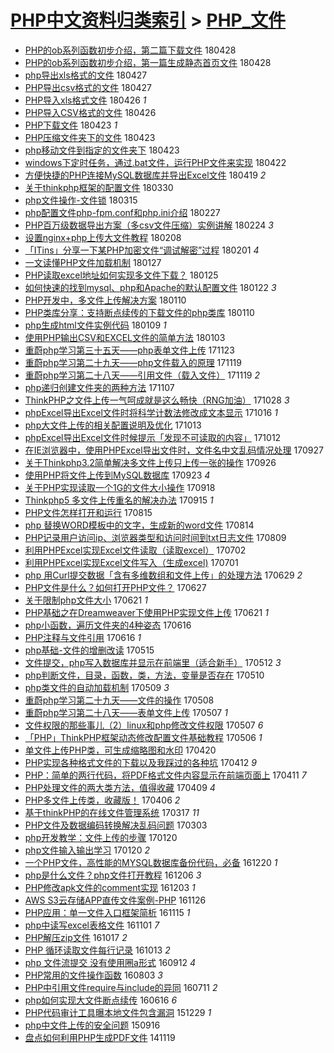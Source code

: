 [PHP中文资料归类索引](../README.md) > [PHP_文件](PHP_文件.md)
====
- [PHP的ob系列函数初步介绍，第二篇下载文件](http://jkwz.applinzi.com/ittc/7096926085948376071.html#PHP%E7%9A%84ob%E7%B3%BB%E5%88%97%E5%87%BD%E6%95%B0%E5%88%9D%E6%AD%A5%E4%BB%8B%E7%BB%8D%EF%BC%8C%E7%AC%AC%E4%BA%8C%E7%AF%87%E4%B8%8B%E8%BD%BD%E6%96%87%E4%BB%B6) 180428  
- [PHP的ob系列函数初步介绍，第一篇生成静态首页文件](http://jkwz.applinzi.com/ittc/7096923105861829649.html#PHP%E7%9A%84ob%E7%B3%BB%E5%88%97%E5%87%BD%E6%95%B0%E5%88%9D%E6%AD%A5%E4%BB%8B%E7%BB%8D%EF%BC%8C%E7%AC%AC%E4%B8%80%E7%AF%87%E7%94%9F%E6%88%90%E9%9D%99%E6%80%81%E9%A6%96%E9%A1%B5%E6%96%87%E4%BB%B6) 180428  
- [php导出xls格式的文件](http://jkwz.applinzi.com/ittc/7096554295971546119.html#php%E5%AF%BC%E5%87%BAxls%E6%A0%BC%E5%BC%8F%E7%9A%84%E6%96%87%E4%BB%B6) 180427  
- [PHP导出csv格式的文件](http://jkwz.applinzi.com/ittc/7096551356309701649.html#PHP%E5%AF%BC%E5%87%BAcsv%E6%A0%BC%E5%BC%8F%E7%9A%84%E6%96%87%E4%BB%B6) 180427  
- [PHP导入xls格式文件](http://jkwz.applinzi.com/ittc/7096184321495008266.html#PHP%E5%AF%BC%E5%85%A5xls%E6%A0%BC%E5%BC%8F%E6%96%87%E4%BB%B6) 180426 *1* 
- [PHP导入CSV格式的文件](http://jkwz.applinzi.com/ittc/7096183611982349322.html#PHP%E5%AF%BC%E5%85%A5CSV%E6%A0%BC%E5%BC%8F%E7%9A%84%E6%96%87%E4%BB%B6) 180426  
- [PHP下载文件](http://jkwz.applinzi.com/ittc/7095184924795733002.html#PHP%E4%B8%8B%E8%BD%BD%E6%96%87%E4%BB%B6) 180423 *1* 
- [PHP压缩文件夹下的文件](http://jkwz.applinzi.com/ittc/7095172740405527558.html#PHP%E5%8E%8B%E7%BC%A9%E6%96%87%E4%BB%B6%E5%A4%B9%E4%B8%8B%E7%9A%84%E6%96%87%E4%BB%B6) 180423  
- [php移动文件到指定的文件夹下](http://jkwz.applinzi.com/ittc/7095146057057174538.html#php%E7%A7%BB%E5%8A%A8%E6%96%87%E4%BB%B6%E5%88%B0%E6%8C%87%E5%AE%9A%E7%9A%84%E6%96%87%E4%BB%B6%E5%A4%B9%E4%B8%8B) 180423  
- [windows下定时任务，通过.bat文件，运行PHP文件来实现](http://jkwz.applinzi.com/ittc/7094743368934622218.html#windows%E4%B8%8B%E5%AE%9A%E6%97%B6%E4%BB%BB%E5%8A%A1%EF%BC%8C%E9%80%9A%E8%BF%87.bat%E6%96%87%E4%BB%B6%EF%BC%8C%E8%BF%90%E8%A1%8CPHP%E6%96%87%E4%BB%B6%E6%9D%A5%E5%AE%9E%E7%8E%B0) 180422  
- [方便快捷的PHP连接MySQL数据库并导出Excel文件](http://jkwz.applinzi.com/ittc/7093738939565474822.html#%E6%96%B9%E4%BE%BF%E5%BF%AB%E6%8D%B7%E7%9A%84PHP%E8%BF%9E%E6%8E%A5MySQL%E6%95%B0%E6%8D%AE%E5%BA%93%E5%B9%B6%E5%AF%BC%E5%87%BAExcel%E6%96%87%E4%BB%B6) 180419 *2* 
- [关于thinkphp框架的配置文件](http://jkwz.applinzi.com/ittc/7086275962788643851.html#%E5%85%B3%E4%BA%8Ethinkphp%E6%A1%86%E6%9E%B6%E7%9A%84%E9%85%8D%E7%BD%AE%E6%96%87%E4%BB%B6) 180330  
- [php文件操作-文件锁](http://jkwz.applinzi.com/ittc/7080824992701088774.html#php%E6%96%87%E4%BB%B6%E6%93%8D%E4%BD%9C-%E6%96%87%E4%BB%B6%E9%94%81) 180315  
- [php配置文件php-fpm.conf和php.ini介绍](http://jkwz.applinzi.com/ittc/7074912889318409233.html#php%E9%85%8D%E7%BD%AE%E6%96%87%E4%BB%B6php-fpm.conf%E5%92%8Cphp.ini%E4%BB%8B%E7%BB%8D) 180227  
- [PHP百万级数据导出方案（多csv文件压缩）实例讲解](http://jkwz.applinzi.com/ittc/7073564885130937355.html#PHP%E7%99%BE%E4%B8%87%E7%BA%A7%E6%95%B0%E6%8D%AE%E5%AF%BC%E5%87%BA%E6%96%B9%E6%A1%88%EF%BC%88%E5%A4%9Acsv%E6%96%87%E4%BB%B6%E5%8E%8B%E7%BC%A9%EF%BC%89%E5%AE%9E%E4%BE%8B%E8%AE%B2%E8%A7%A3) 180224 *3* 
- [设置nginx+php上传大文件教程](http://jkwz.applinzi.com/ittc/7067639089862280199.html#%E8%AE%BE%E7%BD%AEnginx%2Bphp%E4%B8%8A%E4%BC%A0%E5%A4%A7%E6%96%87%E4%BB%B6%E6%95%99%E7%A8%8B) 180208  
- [「ITins」分享一下某PHP加密文件“调试解密”过程](http://jkwz.applinzi.com/ittc/7065053661057516554.html#%E3%80%8CITins%E3%80%8D%E5%88%86%E4%BA%AB%E4%B8%80%E4%B8%8B%E6%9F%90PHP%E5%8A%A0%E5%AF%86%E6%96%87%E4%BB%B6%E2%80%9C%E8%B0%83%E8%AF%95%E8%A7%A3%E5%AF%86%E2%80%9D%E8%BF%87%E7%A8%8B) 180201 *4* 
- [一文读懂PHP文件加载机制](http://jkwz.applinzi.com/ittc/7063061660426568711.html#%E4%B8%80%E6%96%87%E8%AF%BB%E6%87%82PHP%E6%96%87%E4%BB%B6%E5%8A%A0%E8%BD%BD%E6%9C%BA%E5%88%B6) 180127  
- [PHP读取excel地址如何实现多文件下载？](http://jkwz.applinzi.com/ittc/7062468428231607302.html#PHP%E8%AF%BB%E5%8F%96excel%E5%9C%B0%E5%9D%80%E5%A6%82%E4%BD%95%E5%AE%9E%E7%8E%B0%E5%A4%9A%E6%96%87%E4%BB%B6%E4%B8%8B%E8%BD%BD%EF%BC%9F) 180125  
- [如何快速的找到mysql、php和Apache的默认配置文件](http://jkwz.applinzi.com/ittc/7060584521890530320.html#%E5%A6%82%E4%BD%95%E5%BF%AB%E9%80%9F%E7%9A%84%E6%89%BE%E5%88%B0mysql%E3%80%81php%E5%92%8CApache%E7%9A%84%E9%BB%98%E8%AE%A4%E9%85%8D%E7%BD%AE%E6%96%87%E4%BB%B6) 180122 *3* 
- [PHP开发中，多文件上传解决方案](http://jkwz.applinzi.com/ittc/7056980640296076299.html#PHP%E5%BC%80%E5%8F%91%E4%B8%AD%EF%BC%8C%E5%A4%9A%E6%96%87%E4%BB%B6%E4%B8%8A%E4%BC%A0%E8%A7%A3%E5%86%B3%E6%96%B9%E6%A1%88) 180110  
- [PHP类库分享：支持断点续传的下载文件的php类库](http://jkwz.applinzi.com/ittc/7056978804038173702.html#PHP%E7%B1%BB%E5%BA%93%E5%88%86%E4%BA%AB%EF%BC%9A%E6%94%AF%E6%8C%81%E6%96%AD%E7%82%B9%E7%BB%AD%E4%BC%A0%E7%9A%84%E4%B8%8B%E8%BD%BD%E6%96%87%E4%BB%B6%E7%9A%84php%E7%B1%BB%E5%BA%93) 180110  
- [php生成html文件实例代码](http://jkwz.applinzi.com/ittc/7056511362228814859.html#php%E7%94%9F%E6%88%90html%E6%96%87%E4%BB%B6%E5%AE%9E%E4%BE%8B%E4%BB%A3%E7%A0%81) 180109 *1* 
- [使用PHP输出CSV和EXCEL文件的简单方法](http://jkwz.applinzi.com/ittc/7054295817332982800.html#%E4%BD%BF%E7%94%A8PHP%E8%BE%93%E5%87%BACSV%E5%92%8CEXCEL%E6%96%87%E4%BB%B6%E7%9A%84%E7%AE%80%E5%8D%95%E6%96%B9%E6%B3%95) 180103  
- [重蔚php学习第三十五天——php表单文件上传](http://jkwz.applinzi.com/ittc/7039086223400895505.html#%E9%87%8D%E8%94%9Aphp%E5%AD%A6%E4%B9%A0%E7%AC%AC%E4%B8%89%E5%8D%81%E4%BA%94%E5%A4%A9%E2%80%94%E2%80%94php%E8%A1%A8%E5%8D%95%E6%96%87%E4%BB%B6%E4%B8%8A%E4%BC%A0) 171123  
- [重蔚php学习第二十九天——php文件载入的原理](http://jkwz.applinzi.com/ittc/7037770021751751696.html#%E9%87%8D%E8%94%9Aphp%E5%AD%A6%E4%B9%A0%E7%AC%AC%E4%BA%8C%E5%8D%81%E4%B9%9D%E5%A4%A9%E2%80%94%E2%80%94php%E6%96%87%E4%BB%B6%E8%BD%BD%E5%85%A5%E7%9A%84%E5%8E%9F%E7%90%86) 171119  
- [重蔚php学习第二十八天——引用文件（载入文件）](http://jkwz.applinzi.com/ittc/7037769186934260752.html#%E9%87%8D%E8%94%9Aphp%E5%AD%A6%E4%B9%A0%E7%AC%AC%E4%BA%8C%E5%8D%81%E5%85%AB%E5%A4%A9%E2%80%94%E2%80%94%E5%BC%95%E7%94%A8%E6%96%87%E4%BB%B6%EF%BC%88%E8%BD%BD%E5%85%A5%E6%96%87%E4%BB%B6%EF%BC%89) 171119 *2* 
- [php递归创建文件夹的两种方法](http://jkwz.applinzi.com/ittc/7033154077733684241.html#php%E9%80%92%E5%BD%92%E5%88%9B%E5%BB%BA%E6%96%87%E4%BB%B6%E5%A4%B9%E7%9A%84%E4%B8%A4%E7%A7%8D%E6%96%B9%E6%B3%95) 171107  
- [ThinkPHP之文件上传一气呵成就是这么畅快（RNG加油）](http://jkwz.applinzi.com/ittc/7029510157665567761.html#ThinkPHP%E4%B9%8B%E6%96%87%E4%BB%B6%E4%B8%8A%E4%BC%A0%E4%B8%80%E6%B0%94%E5%91%B5%E6%88%90%E5%B0%B1%E6%98%AF%E8%BF%99%E4%B9%88%E7%95%85%E5%BF%AB%EF%BC%88RNG%E5%8A%A0%E6%B2%B9%EF%BC%89) 171028 *3* 
- [phpExcel导出Excel文件时将科学计数法修改成文本显示](http://jkwz.applinzi.com/ittc/7025002398068769809.html#phpExcel%E5%AF%BC%E5%87%BAExcel%E6%96%87%E4%BB%B6%E6%97%B6%E5%B0%86%E7%A7%91%E5%AD%A6%E8%AE%A1%E6%95%B0%E6%B3%95%E4%BF%AE%E6%94%B9%E6%88%90%E6%96%87%E6%9C%AC%E6%98%BE%E7%A4%BA) 171016 *1* 
- [php大文件上传的相关配置说明及优化](http://jkwz.applinzi.com/ittc/7024029642170827793.html#php%E5%A4%A7%E6%96%87%E4%BB%B6%E4%B8%8A%E4%BC%A0%E7%9A%84%E7%9B%B8%E5%85%B3%E9%85%8D%E7%BD%AE%E8%AF%B4%E6%98%8E%E5%8F%8A%E4%BC%98%E5%8C%96) 171013  
- [phpExcel导出Excel文件时候提示「发现不可读取的内容」](http://jkwz.applinzi.com/ittc/7023483773692412945.html#phpExcel%E5%AF%BC%E5%87%BAExcel%E6%96%87%E4%BB%B6%E6%97%B6%E5%80%99%E6%8F%90%E7%A4%BA%E3%80%8C%E5%8F%91%E7%8E%B0%E4%B8%8D%E5%8F%AF%E8%AF%BB%E5%8F%96%E7%9A%84%E5%86%85%E5%AE%B9%E3%80%8D) 171012  
- [在IE浏览器中，使用PHPExcel导出文件时，文件名中文乱码情况处理](http://jkwz.applinzi.com/ittc/7017920073447244817.html#%E5%9C%A8IE%E6%B5%8F%E8%A7%88%E5%99%A8%E4%B8%AD%EF%BC%8C%E4%BD%BF%E7%94%A8PHPExcel%E5%AF%BC%E5%87%BA%E6%96%87%E4%BB%B6%E6%97%B6%EF%BC%8C%E6%96%87%E4%BB%B6%E5%90%8D%E4%B8%AD%E6%96%87%E4%B9%B1%E7%A0%81%E6%83%85%E5%86%B5%E5%A4%84%E7%90%86) 170927  
- [关于Thinkphp3.2简单解决多文件上传只上传一张的操作](http://jkwz.applinzi.com/ittc/7017541107116934160.html#%E5%85%B3%E4%BA%8EThinkphp3.2%E7%AE%80%E5%8D%95%E8%A7%A3%E5%86%B3%E5%A4%9A%E6%96%87%E4%BB%B6%E4%B8%8A%E4%BC%A0%E5%8F%AA%E4%B8%8A%E4%BC%A0%E4%B8%80%E5%BC%A0%E7%9A%84%E6%93%8D%E4%BD%9C) 170926  
- [使用PHP将文件上传到MySQL数据库](http://jkwz.applinzi.com/ittc/7016498736484844561.html#%E4%BD%BF%E7%94%A8PHP%E5%B0%86%E6%96%87%E4%BB%B6%E4%B8%8A%E4%BC%A0%E5%88%B0MySQL%E6%95%B0%E6%8D%AE%E5%BA%93) 170923 *4* 
- [关于PHP实现读取一个1G的文件大小操作](http://jkwz.applinzi.com/ittc/7014584035534439441.html#%E5%85%B3%E4%BA%8EPHP%E5%AE%9E%E7%8E%B0%E8%AF%BB%E5%8F%96%E4%B8%80%E4%B8%AA1G%E7%9A%84%E6%96%87%E4%BB%B6%E5%A4%A7%E5%B0%8F%E6%93%8D%E4%BD%9C) 170918  
- [Thinkphp5 多文件上传重名的解决办法](http://jkwz.applinzi.com/ittc/7013164036940891153.html#Thinkphp5+%E5%A4%9A%E6%96%87%E4%BB%B6%E4%B8%8A%E4%BC%A0%E9%87%8D%E5%90%8D%E7%9A%84%E8%A7%A3%E5%86%B3%E5%8A%9E%E6%B3%95) 170915 *1* 
- [PHP文件怎样打开和运行](http://jkwz.applinzi.com/ittc/7002172478594745361.html#PHP%E6%96%87%E4%BB%B6%E6%80%8E%E6%A0%B7%E6%89%93%E5%BC%80%E5%92%8C%E8%BF%90%E8%A1%8C) 170815  
- [php 替换WORD模板中的文字，生成新的word文件](http://jkwz.applinzi.com/ittc/7001585473678738448.html#php+%E6%9B%BF%E6%8D%A2WORD%E6%A8%A1%E6%9D%BF%E4%B8%AD%E7%9A%84%E6%96%87%E5%AD%97%EF%BC%8C%E7%94%9F%E6%88%90%E6%96%B0%E7%9A%84word%E6%96%87%E4%BB%B6) 170814  
- [PHP记录用户访问ip、浏览器类型和访问时间到txt日志文件](http://jkwz.applinzi.com/ittc/6999865623126213648.html#PHP%E8%AE%B0%E5%BD%95%E7%94%A8%E6%88%B7%E8%AE%BF%E9%97%AEip%E3%80%81%E6%B5%8F%E8%A7%88%E5%99%A8%E7%B1%BB%E5%9E%8B%E5%92%8C%E8%AE%BF%E9%97%AE%E6%97%B6%E9%97%B4%E5%88%B0txt%E6%97%A5%E5%BF%97%E6%96%87%E4%BB%B6) 170809  
- [利用PHPExcel实现Excel文件读取（读取excel）](http://jkwz.applinzi.com/ittc/6985479309937345541.html#%E5%88%A9%E7%94%A8PHPExcel%E5%AE%9E%E7%8E%B0Excel%E6%96%87%E4%BB%B6%E8%AF%BB%E5%8F%96%EF%BC%88%E8%AF%BB%E5%8F%96excel%EF%BC%89) 170702  
- [利用PHPExcel实现Excel文件写入（生成excel)](http://jkwz.applinzi.com/ittc/6985475576436360197.html#%E5%88%A9%E7%94%A8PHPExcel%E5%AE%9E%E7%8E%B0Excel%E6%96%87%E4%BB%B6%E5%86%99%E5%85%A5%EF%BC%88%E7%94%9F%E6%88%90excel%29) 170701  
- [php 用Curl提交数据「含有多维数组和文件上传」的处理方法](http://jkwz.applinzi.com/ittc/6984534423343989765.html#php+%E7%94%A8Curl%E6%8F%90%E4%BA%A4%E6%95%B0%E6%8D%AE%E3%80%8C%E5%90%AB%E6%9C%89%E5%A4%9A%E7%BB%B4%E6%95%B0%E7%BB%84%E5%92%8C%E6%96%87%E4%BB%B6%E4%B8%8A%E4%BC%A0%E3%80%8D%E7%9A%84%E5%A4%84%E7%90%86%E6%96%B9%E6%B3%95) 170629 *2* 
- [PHP文件是什么？如何打开PHP文件？](http://jkwz.applinzi.com/ittc/6983868731020018692.html#PHP%E6%96%87%E4%BB%B6%E6%98%AF%E4%BB%80%E4%B9%88%EF%BC%9F%E5%A6%82%E4%BD%95%E6%89%93%E5%BC%80PHP%E6%96%87%E4%BB%B6%EF%BC%9F) 170627  
- [关于限制php文件大小](http://jkwz.applinzi.com/ittc/6981399709825369092.html#%E5%85%B3%E4%BA%8E%E9%99%90%E5%88%B6php%E6%96%87%E4%BB%B6%E5%A4%A7%E5%B0%8F) 170621 *1* 
- [PHP基础之在Dreamweaver下使用PHP实现文件上传](http://jkwz.applinzi.com/ittc/6981430141346382853.html#PHP%E5%9F%BA%E7%A1%80%E4%B9%8B%E5%9C%A8Dreamweaver%E4%B8%8B%E4%BD%BF%E7%94%A8PHP%E5%AE%9E%E7%8E%B0%E6%96%87%E4%BB%B6%E4%B8%8A%E4%BC%A0) 170621 *1* 
- [php小函数，遍历文件夹的4种姿态](http://jkwz.applinzi.com/ittc/6979350159820325893.html#php%E5%B0%8F%E5%87%BD%E6%95%B0%EF%BC%8C%E9%81%8D%E5%8E%86%E6%96%87%E4%BB%B6%E5%A4%B9%E7%9A%844%E7%A7%8D%E5%A7%BF%E6%80%81) 170616  
- [PHP注释与文件引用](http://jkwz.applinzi.com/ittc/6979707355296957445.html#PHP%E6%B3%A8%E9%87%8A%E4%B8%8E%E6%96%87%E4%BB%B6%E5%BC%95%E7%94%A8) 170616 *1* 
- [php基础-文件的增删改读](http://jkwz.applinzi.com/ittc/6968000686175290373.html#php%E5%9F%BA%E7%A1%80-%E6%96%87%E4%BB%B6%E7%9A%84%E5%A2%9E%E5%88%A0%E6%94%B9%E8%AF%BB) 170515  
- [文件提交，php写入数据库并显示在前端里（适合新手）](http://jkwz.applinzi.com/ittc/6966785878239216644.html#%E6%96%87%E4%BB%B6%E6%8F%90%E4%BA%A4%EF%BC%8Cphp%E5%86%99%E5%85%A5%E6%95%B0%E6%8D%AE%E5%BA%93%E5%B9%B6%E6%98%BE%E7%A4%BA%E5%9C%A8%E5%89%8D%E7%AB%AF%E9%87%8C%EF%BC%88%E9%80%82%E5%90%88%E6%96%B0%E6%89%8B%EF%BC%89) 170512 *3* 
- [php判断文件，目录，函数，类，方法，变量是否存在](http://jkwz.applinzi.com/ittc/6966181918100947972.html#php%E5%88%A4%E6%96%AD%E6%96%87%E4%BB%B6%EF%BC%8C%E7%9B%AE%E5%BD%95%EF%BC%8C%E5%87%BD%E6%95%B0%EF%BC%8C%E7%B1%BB%EF%BC%8C%E6%96%B9%E6%B3%95%EF%BC%8C%E5%8F%98%E9%87%8F%E6%98%AF%E5%90%A6%E5%AD%98%E5%9C%A8) 170510  
- [php类文件的自动加载机制](http://jkwz.applinzi.com/ittc/6965806266008994821.html#php%E7%B1%BB%E6%96%87%E4%BB%B6%E7%9A%84%E8%87%AA%E5%8A%A8%E5%8A%A0%E8%BD%BD%E6%9C%BA%E5%88%B6) 170509 *3* 
- [重蔚php学习第二十九天——文件的操作](http://jkwz.applinzi.com/ittc/6965434553983304708.html#%E9%87%8D%E8%94%9Aphp%E5%AD%A6%E4%B9%A0%E7%AC%AC%E4%BA%8C%E5%8D%81%E4%B9%9D%E5%A4%A9%E2%80%94%E2%80%94%E6%96%87%E4%BB%B6%E7%9A%84%E6%93%8D%E4%BD%9C) 170508  
- [重蔚php学习第二十八天——表单文件上传](http://jkwz.applinzi.com/ittc/6964886827071702020.html#%E9%87%8D%E8%94%9Aphp%E5%AD%A6%E4%B9%A0%E7%AC%AC%E4%BA%8C%E5%8D%81%E5%85%AB%E5%A4%A9%E2%80%94%E2%80%94%E8%A1%A8%E5%8D%95%E6%96%87%E4%BB%B6%E4%B8%8A%E4%BC%A0) 170507 *1* 
- [文件权限的那些事儿（2）linux和php修改文件权限](http://jkwz.applinzi.com/ittc/6964734023262798853.html#%E6%96%87%E4%BB%B6%E6%9D%83%E9%99%90%E7%9A%84%E9%82%A3%E4%BA%9B%E4%BA%8B%E5%84%BF%EF%BC%882%EF%BC%89linux%E5%92%8Cphp%E4%BF%AE%E6%94%B9%E6%96%87%E4%BB%B6%E6%9D%83%E9%99%90) 170507 *6* 
- [「PHP」ThinkPHP框架动态修改配置文件基础教程](http://jkwz.applinzi.com/ittc/6964362799026275333.html#%E3%80%8CPHP%E3%80%8DThinkPHP%E6%A1%86%E6%9E%B6%E5%8A%A8%E6%80%81%E4%BF%AE%E6%94%B9%E9%85%8D%E7%BD%AE%E6%96%87%E4%BB%B6%E5%9F%BA%E7%A1%80%E6%95%99%E7%A8%8B) 170506 *1* 
- [单文件上传PHP类，可生成缩略图和水印](http://jkwz.applinzi.com/ittc/6958626327660856324.html#%E5%8D%95%E6%96%87%E4%BB%B6%E4%B8%8A%E4%BC%A0PHP%E7%B1%BB%EF%BC%8C%E5%8F%AF%E7%94%9F%E6%88%90%E7%BC%A9%E7%95%A5%E5%9B%BE%E5%92%8C%E6%B0%B4%E5%8D%B0) 170420  
- [PHP实现各种格式文件的下载以及我踩过的各种坑](http://jkwz.applinzi.com/ittc/6955643696287581188.html#PHP%E5%AE%9E%E7%8E%B0%E5%90%84%E7%A7%8D%E6%A0%BC%E5%BC%8F%E6%96%87%E4%BB%B6%E7%9A%84%E4%B8%8B%E8%BD%BD%E4%BB%A5%E5%8F%8A%E6%88%91%E8%B8%A9%E8%BF%87%E7%9A%84%E5%90%84%E7%A7%8D%E5%9D%91) 170412 *9* 
- [PHP：简单的两行代码，将PDF格式文件内容显示在前端页面上](http://jkwz.applinzi.com/ittc/6955256566398845956.html#PHP%EF%BC%9A%E7%AE%80%E5%8D%95%E7%9A%84%E4%B8%A4%E8%A1%8C%E4%BB%A3%E7%A0%81%EF%BC%8C%E5%B0%86PDF%E6%A0%BC%E5%BC%8F%E6%96%87%E4%BB%B6%E5%86%85%E5%AE%B9%E6%98%BE%E7%A4%BA%E5%9C%A8%E5%89%8D%E7%AB%AF%E9%A1%B5%E9%9D%A2%E4%B8%8A) 170411 *7* 
- [PHP处理文件的两大类方法，值得收藏](http://jkwz.applinzi.com/ittc/6954683071583486981.html#PHP%E5%A4%84%E7%90%86%E6%96%87%E4%BB%B6%E7%9A%84%E4%B8%A4%E5%A4%A7%E7%B1%BB%E6%96%B9%E6%B3%95%EF%BC%8C%E5%80%BC%E5%BE%97%E6%94%B6%E8%97%8F) 170409 *4* 
- [PHP多文件上传类，收藏版！](http://jkwz.applinzi.com/ittc/6953393552921986052.html#PHP%E5%A4%9A%E6%96%87%E4%BB%B6%E4%B8%8A%E4%BC%A0%E7%B1%BB%EF%BC%8C%E6%94%B6%E8%97%8F%E7%89%88%EF%BC%81) 170406 *2* 
- [基于thinkPHP的在线文件管理系统](http://jkwz.applinzi.com/ittc/6945610116601742340.html#%E5%9F%BA%E4%BA%8EthinkPHP%E7%9A%84%E5%9C%A8%E7%BA%BF%E6%96%87%E4%BB%B6%E7%AE%A1%E7%90%86%E7%B3%BB%E7%BB%9F) 170317 *11* 
- [PHP文件及数据编码转换解决乱码问题](http://jkwz.applinzi.com/ittc/6940804344336352261.html#PHP%E6%96%87%E4%BB%B6%E5%8F%8A%E6%95%B0%E6%8D%AE%E7%BC%96%E7%A0%81%E8%BD%AC%E6%8D%A2%E8%A7%A3%E5%86%B3%E4%B9%B1%E7%A0%81%E9%97%AE%E9%A2%98) 170303  
- [php开发教学：文件上传的步骤](http://jkwz.applinzi.com/ittc/6925168581812945925.html#php%E5%BC%80%E5%8F%91%E6%95%99%E5%AD%A6%EF%BC%9A%E6%96%87%E4%BB%B6%E4%B8%8A%E4%BC%A0%E7%9A%84%E6%AD%A5%E9%AA%A4) 170120  
- [php文件输入输出学习](http://jkwz.applinzi.com/ittc/6925096798694933509.html#php%E6%96%87%E4%BB%B6%E8%BE%93%E5%85%A5%E8%BE%93%E5%87%BA%E5%AD%A6%E4%B9%A0) 170120 *2* 
- [一个PHP文件，高性能的MYSQL数据库备份代码，必备](http://jkwz.applinzi.com/ittc/6913745074520589317.html#%E4%B8%80%E4%B8%AAPHP%E6%96%87%E4%BB%B6%EF%BC%8C%E9%AB%98%E6%80%A7%E8%83%BD%E7%9A%84MYSQL%E6%95%B0%E6%8D%AE%E5%BA%93%E5%A4%87%E4%BB%BD%E4%BB%A3%E7%A0%81%EF%BC%8C%E5%BF%85%E5%A4%87) 161220 *1* 
- [php是什么文件？php文件打开教程](http://jkwz.applinzi.com/ittc/6908479074338341892.html#php%E6%98%AF%E4%BB%80%E4%B9%88%E6%96%87%E4%BB%B6%EF%BC%9Fphp%E6%96%87%E4%BB%B6%E6%89%93%E5%BC%80%E6%95%99%E7%A8%8B) 161206 *3* 
- [PHP修改apk文件的comment实现](http://jkwz.applinzi.com/ittc/6907460581245584388.html#PHP%E4%BF%AE%E6%94%B9apk%E6%96%87%E4%BB%B6%E7%9A%84comment%E5%AE%9E%E7%8E%B0) 161203 *1* 
- [AWS S3云存储APP直传文件案例-PHP](http://jkwz.applinzi.com/ittc/6904592654695662597.html#AWS+S3%E4%BA%91%E5%AD%98%E5%82%A8APP%E7%9B%B4%E4%BC%A0%E6%96%87%E4%BB%B6%E6%A1%88%E4%BE%8B-PHP) 161126  
- [PHP应用：单一文件入口框架简析](http://jkwz.applinzi.com/ittc/6900766163599885317.html#PHP%E5%BA%94%E7%94%A8%EF%BC%9A%E5%8D%95%E4%B8%80%E6%96%87%E4%BB%B6%E5%85%A5%E5%8F%A3%E6%A1%86%E6%9E%B6%E7%AE%80%E6%9E%90) 161115 *1* 
- [php中读写excel表格文件](http://jkwz.applinzi.com/ittc/6895677779256804357.html#php%E4%B8%AD%E8%AF%BB%E5%86%99excel%E8%A1%A8%E6%A0%BC%E6%96%87%E4%BB%B6) 161101 *7* 
- [PHP解压zip文件](http://jkwz.applinzi.com/ittc/6888824723600835588.html#PHP%E8%A7%A3%E5%8E%8Bzip%E6%96%87%E4%BB%B6) 161017 *2* 
- [PHP 循环读取文件每行记录](http://jkwz.applinzi.com/ittc/6888586791296173060.html#PHP+%E5%BE%AA%E7%8E%AF%E8%AF%BB%E5%8F%96%E6%96%87%E4%BB%B6%E6%AF%8F%E8%A1%8C%E8%AE%B0%E5%BD%95) 161013 *2* 
- [php 文件流提交 没有使用圈a形式](http://jkwz.applinzi.com/ittc/6876884047048999940.html#php+%E6%96%87%E4%BB%B6%E6%B5%81%E6%8F%90%E4%BA%A4+%E6%B2%A1%E6%9C%89%E4%BD%BF%E7%94%A8%E5%9C%88a%E5%BD%A2%E5%BC%8F) 160912 *4* 
- [PHP常用的文件操作函数](http://jkwz.applinzi.com/ittc/6862124485406360580.html#PHP%E5%B8%B8%E7%94%A8%E7%9A%84%E6%96%87%E4%BB%B6%E6%93%8D%E4%BD%9C%E5%87%BD%E6%95%B0) 160803 *3* 
- [PHP中引用文件require与include的异同](http://jkwz.applinzi.com/ittc/6853518922304979972.html#PHP%E4%B8%AD%E5%BC%95%E7%94%A8%E6%96%87%E4%BB%B6require%E4%B8%8Einclude%E7%9A%84%E5%BC%82%E5%90%8C) 160711 *2* 
- [php如何实现大文件断点续传](http://jkwz.applinzi.com/ittc/6844265554965431301.html#php%E5%A6%82%E4%BD%95%E5%AE%9E%E7%8E%B0%E5%A4%A7%E6%96%87%E4%BB%B6%E6%96%AD%E7%82%B9%E7%BB%AD%E4%BC%A0) 160616 *6* 
- [PHP代码审计工具曝本地文件包含漏洞](http://jkwz.applinzi.com/ittc/6781174080548111365.html#PHP%E4%BB%A3%E7%A0%81%E5%AE%A1%E8%AE%A1%E5%B7%A5%E5%85%B7%E6%9B%9D%E6%9C%AC%E5%9C%B0%E6%96%87%E4%BB%B6%E5%8C%85%E5%90%AB%E6%BC%8F%E6%B4%9E) 151229 *1* 
- [php中文件上传的安全问题](http://jkwz.applinzi.com/ittc/6742549191416792068.html#php%E4%B8%AD%E6%96%87%E4%BB%B6%E4%B8%8A%E4%BC%A0%E7%9A%84%E5%AE%89%E5%85%A8%E9%97%AE%E9%A2%98) 150916  
- [盘点如何利用PHP生成PDF文件](http://jkwz.applinzi.com/ittc/547650611378925384.html#%E7%9B%98%E7%82%B9%E5%A6%82%E4%BD%95%E5%88%A9%E7%94%A8PHP%E7%94%9F%E6%88%90PDF%E6%96%87%E4%BB%B6) 141119  
